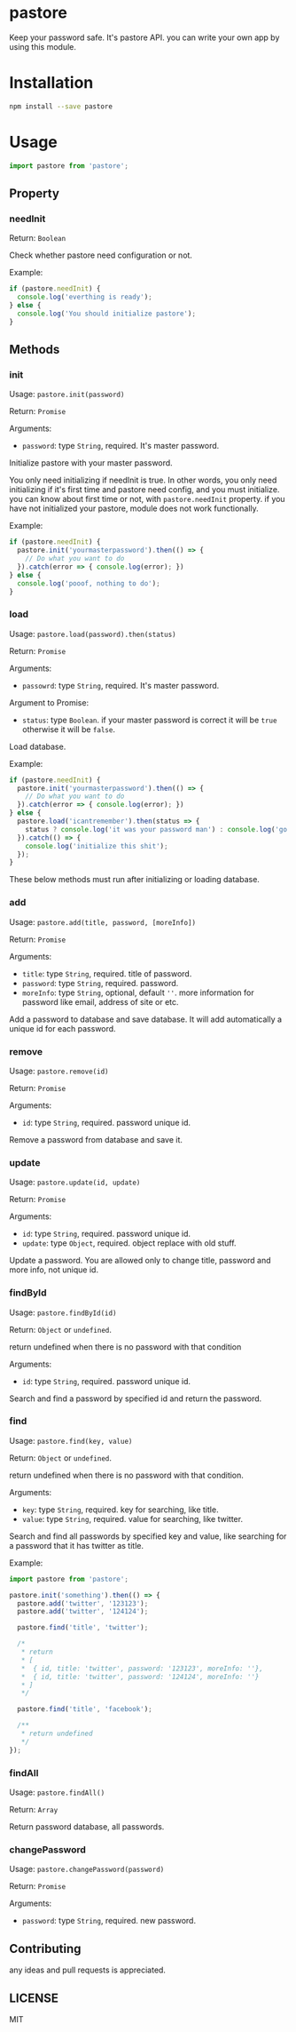 # pastore

Keep your password safe. It's pastore API. you can write your own app by using this module.

# Installation

```sh
npm install --save pastore
```

# Usage

```js
import pastore from 'pastore';
```

## Property

### needInit

Return: `Boolean`

Check whether pastore need configuration or not.

Example:

```javascript
if (pastore.needInit) {
  console.log('everthing is ready');
} else {
  console.log('You should initialize pastore');
}
```

## Methods

### init

Usage: `pastore.init(password)`

Return: `Promise`

Arguments:

- `password`: type `String`, required. It's master password.

Initialize pastore with your master password.

You only need initializing if needInit is true. In other words, you only need initializing if it's first time and pastore need config, and you must initialize. you can know about first time or not, with `pastore.needInit` property.  if you have not initialized your pastore, module does not work functionally.

Example:

```javascript
if (pastore.needInit) {
  pastore.init('yourmasterpassword').then(() => {
    // Do what you want to do
  }).catch(error => { console.log(error); })
} else {
  console.log('pooof, nothing to do');
}
```

### load

Usage: `pastore.load(password).then(status)`

Return: `Promise`

Arguments:

- `passowrd`: type `String`, required. It's master password.

Argument to Promise:

- `status`: type `Boolean`. if your master password is correct it will be `true` otherwise it will be `false`.

Load database.


Example:

```javascript
if (pastore.needInit) {
  pastore.init('yourmasterpassword').then(() => {
    // Do what you want to do
  }).catch(error => { console.log(error); })
} else {
  pastore.load('icantremember').then(status => {
    status ? console.log('it was your password man') : console.log('go to hell, brainless');
  }).catch(() => {
    console.log('initialize this shit');
  });
}
```

These below methods must run after initializing or loading database.

### add

Usage: `pastore.add(title, password, [moreInfo])`

Return: `Promise`

Arguments:

- `title`: type `String`, required. title of password.
- `password`: type `String`, required. password.
- `moreInfo`: type `String`, optional, default `''`. more information for password like email, address of site or etc.

Add a password to database and save database. It will add automatically a unique id for each password.

### remove

Usage: `pastore.remove(id)`

Return: `Promise`

Arguments:

- `id`: type `String`, required. password unique id.

Remove a password from database and save it.

### update

Usage: `pastore.update(id, update)`

Return: `Promise`

Arguments:

- `id`: type `String`, required. password unique id.
- `update`: type `Object`, required. object replace with old stuff.

Update a password. You are allowed only to change title, password and more info, not unique id.

### findById

Usage: `pastore.findById(id)`

Return: `Object` or `undefined`.

return undefined when there is no password with that condition

Arguments:

- `id`: type `String`, required. password unique id.

Search and find a password by specified id and return the password.

### find

Usage: `pastore.find(key, value)`

Return: `Object` or `undefined`.

return undefined when there is no password with that condition.

Arguments:

- `key`: type `String`, required. key for searching, like title.
- `value`: type `String`, required. value for searching, like twitter.

Search and find all passwords by specified key and value, like searching for a password that it has twitter as title.

Example:

```js
import pastore from 'pastore';

pastore.init('something').then(() => {
  pastore.add('twitter', '123123');
  pastore.add('twitter', '124124');

  pastore.find('title', 'twitter');

  /*
   * return
   * [
   *  { id, title: 'twitter', password: '123123', moreInfo: ''},
   *  { id, title: 'twitter', password: '124124', moreInfo: ''}
   * ]
   */

  pastore.find('title', 'facebook');

  /**
   * return undefined
   */
});
```

### findAll

Usage: `pastore.findAll()`

Return: `Array`

Return password database, all passwords.

### changePassword

Usage: `pastore.changePassword(password)`

Return: `Promise`

Arguments:

- `password`: type `String`, required. new password.

## Contributing

any ideas and pull requests is appreciated.

## LICENSE

MIT
